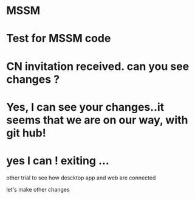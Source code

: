 # MSSM
# Test for MSSM code
# CN invitation received. can you see changes ?
# Yes, I can see your changes..it seems that we are on our way, with git hub!
# yes I can ! exiting ... 
other trial to see how descktop app and web are connected


let's make other changes

